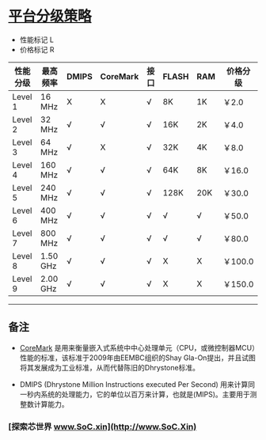 ﻿# [平台分级策略](https://github.com/SoCXin/Level)


* 性能标记 L
* 价格标记 R


| 性能分级 | 最高频率 | DMIPS | CoreMark | 接口 | FLASH | RAM | 价格分级 |
| ------- | -------- | ---- | --------- | --- | ---- | ---- | ------ |
| Level 1 | 16 MHz   | X    | X         | √   |   8K |  1K |   ￥2.0 |
| Level 2 | 32 MHz   | √    | √         | √   |  16K |  2K |   ￥4.0 |
| Level 3 | 64 MHz   | √    | X         | √   |  32K |  4K |   ￥8.0 |
| Level 4 | 160 MHz  | √    | √         | √   |  64K |  8K |  ￥16.0 |
| Level 5 | 240 MHz  | √    | √         | √   | 128K | 20K |  ￥30.0 |
| Level 6 | 400 MHz  | √    | √         | √   |  √   |  √  |  ￥50.0 |
| Level 7 | 800 MHz  | √    | √         | √   |  √   |  √  |  ￥80.0 |
| Level 8 | 1.50 GHz | √    | √         | √   |  X   |  X  | ￥100.0 |
| Level 9 | 2.00 GHz | √    | √         | √   |  X   |  X  | ￥150.0 |


---

## 备注

* [CoreMark](https://www.eembc.org/coremark/index.php) 是用来衡量嵌入式系统中中心处理单元（CPU，或微控制器MCU）性能的标准，该标准于2009年由EEMBC组织的Shay Gla-On提出，并且试图将其发展成为工业标准，从而代替陈旧的Dhrystone标准。

* DMIPS (Dhrystone Million Instructions executed Per Second) 用来计算同一秒内系统的处理能力，它的单位以百万来计算，也就是(MIPS)。主要用于测整数计算能力。

### [探索芯世界 www.SoC.xin](http://www.SoC.Xin)
